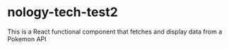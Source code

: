 # nology-tech-test2
This is a React functional component that fetches and display data from a Pokemon API
